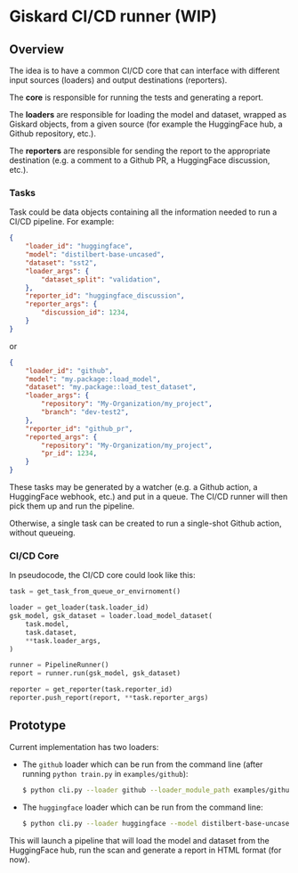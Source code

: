 # Giskard CI/CD runner (WIP)

## Overview

The idea is to have a common CI/CD core that can interface with different input sources (loaders) and output destinations (reporters).

The **core** is responsible for running the tests and generating a report.

The **loaders** are responsible for loading the model and dataset, wrapped as Giskard objects, from a given source (for example the HuggingFace hub, a Github repository, etc.).

The **reporters** are responsible for sending the report to the appropriate destination (e.g. a comment to a Github PR, a HuggingFace discussion, etc.).


### Tasks

Task could be data objects containing all the information needed to run a CI/CD pipeline. For example:

```json
{
    "loader_id": "huggingface",
    "model": "distilbert-base-uncased",
    "dataset": "sst2",
    "loader_args": {
        "dataset_split": "validation",
    },
    "reporter_id": "huggingface_discussion",
    "reporter_args": {
        "discussion_id": 1234,
    }
}
```

or


```json
{
    "loader_id": "github",
    "model": "my.package::load_model",
    "dataset": "my.package::load_test_dataset",
    "loader_args": {
        "repository": "My-Organization/my_project",
        "branch": "dev-test2",
    },
    "reporter_id": "github_pr",
    "reported_args": {
        "repository": "My-Organization/my_project",
        "pr_id": 1234,
    }
}
```

These tasks may be generated by a watcher (e.g. a Github action, a HuggingFace webhook, etc.) and put in a queue. The CI/CD runner will then pick them up and run the pipeline.

Otherwise, a single task can be created to run a single-shot Github action, without queueing.


### CI/CD Core

In pseudocode, the CI/CD core could look like this:

```python
task = get_task_from_queue_or_envirnoment()

loader = get_loader(task.loader_id)
gsk_model, gsk_dataset = loader.load_model_dataset(
    task.model,
    task.dataset,
    **task.loader_args,
)

runner = PipelineRunner()
report = runner.run(gsk_model, gsk_dataset)

reporter = get_reporter(task.reporter_id)
reporter.push_report(report, **task.reporter_args)
```

## Prototype

Current implementation has two loaders:
- The `github` loader which can be run from the command line (after running `python train.py` in `examples/github`):

   ```bash
   $ python cli.py --loader github --loader_module_path examples/github/my_github_loader.py --model examples/github/model.pkl --dataset examples/github/titanic_test_data.csv 
   ```
  
- The `huggingface` loader which can be run from the command line:

  ```bash
  $ python cli.py --loader huggingface --model distilbert-base-uncased-finetuned-sst-2-english --dataset_split validation --output demo_report.html
  ```

This will launch a pipeline that will load the model and dataset from the HuggingFace hub, run the scan and generate a report in HTML format (for now).
